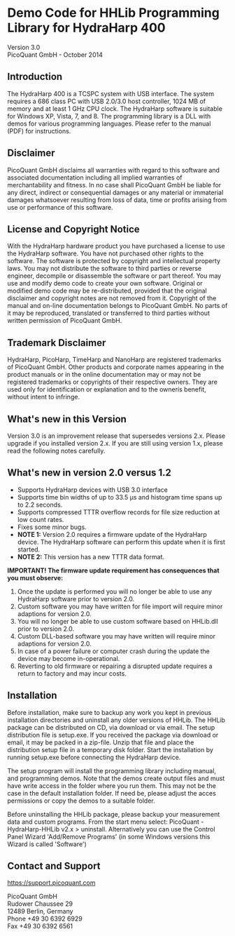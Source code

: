 # Demo Code for HHLib Programming Library for HydraHarp 400 
Version 3.0  
PicoQuant GmbH - October 2014  



## Introduction

The HydraHarp 400 is a TCSPC system with USB interface. 
The system requires a 686 class PC with USB 2.0/3.0 host controller,
1024 MB of memory and at least 1 GHz CPU clock. The HydraHarp 
software is suitable for Windows XP, Vista, 7, and 8.
The programming library is a DLL with demos for various programming 
languages. Please refer to the manual (PDF) for instructions.


## Disclaimer

PicoQuant GmbH disclaims all warranties with regard to this software 
and associated documentation including all implied warranties of 
merchantability and fitness. In no case shall PicoQuant GmbH be 
liable for any direct, indirect or consequential damages or any material 
or immaterial damages whatsoever resulting from loss of data, time 
or profits arising from use or performance of this software.


## License and Copyright Notice

With the HydraHarp hardware product you have purchased a license to use 
the HydraHarp software. You have not purchased other rights to the software. 
The software is protected by copyright and intellectual property laws. 
You may not distribute the software to third parties or reverse engineer, 
decompile or disassemble the software or part thereof. You may use and 
modify demo code to create your own software. Original or modified demo 
code may be re-distributed, provided that the original disclaimer and 
copyright notes are not removed from it. Copyright of the manual and 
on-line documentation belongs to PicoQuant GmbH. No parts of it may be 
reproduced, translated or transferred to third parties without written 
permission of PicoQuant GmbH. 


## Trademark Disclaimer

HydraHarp, PicoHarp, TimeHarp and NanoHarp are registered trademarks 
of PicoQuant GmbH. Other products and corporate names appearing in the 
product manuals or in the online documentation may or may not be registered 
trademarks or copyrights of their respective owners. They are used only 
for identification or explanation and to the ownerís benefit, without 
intent to infringe.


## What's new in this Version

Version 3.0 is an improvement release that supersedes versions 2.x. 
Please upgrade if you installed version 2.x. If you are still using 
version 1.x, please read the following notes carefully.


## What's new in version 2.0 versus 1.2

- Supports HydraHarp devices with USB 3.0 interface 
- Supports time bin widths of up to 33.5 µs and histogram time spans 
  up to 2.2 seconds. 
- Supports compressed TTTR overflow records for file size reduction at 
  low count rates. 
- Fixes some minor bugs. 
- **NOTE 1:** Version 2.0 requires a firmware update of the HydraHarp device. 
  The HydraHarp software can perform this update when it is first started.
- **NOTE 2:** This version has a new TTTR data format. 

**IMPORTANT! The firmware update requirement has consequences that you 
must observe:**

1. Once the update is performed you will no longer be able to use any 
   HydraHarp software prior to version 2.0.
2. Custom software you may have written for file import will require 
   minor adaptions for version 2.0.
3. You will no longer be able to use custom software based on HHLib.dll 
   prior to version 2.0.
4. Custom DLL-based software you may have written will require minor 
   adaptions for version 2.0.
5. In case of a power failure or computer crash during the update the 
   device may become in-operational.
6. Reverting to old firmware or repairing a disrupted update requires 
   a return to factory and may incur costs.


## Installation 

Before installation, make sure to backup any work you kept in previous
installation directories and uninstall any older versions of HHLib.
The HHLib package can be distributed on CD, via download or via email.
The setup distribution file is setup.exe.
If you received the package via download or email, it may be packed in a 
zip-file. Unzip that file and place the distribution setup file in a 
temporary disk folder. Start the installation by running setup.exe before
connecting the HydraHarp device.

The setup program will install the programming library including manual, 
and programming demos. Note that the demos create output files and must 
have write access in the folder where you run them. This may not be the 
case in the default installation folder. If need be, please adjust the 
acces permissions or copy the demos to a suitable folder.

Before uninstalling the HHLib package, please backup your measurement data 
and custom programs.
From the start menu select:  PicoQuant - HydraHarp-HHLib v2.x  >  uninstall.
Alternatively you can use the Control Panel Wizard 'Add/Remove Programs'
(in some Windows versions this Wizard is called 'Software')


## Contact and Support

https://support.picoquant.com

PicoQuant GmbH  
Rudower Chaussee 29  
12489 Berlin, Germany  
Phone +49 30 6392 6929  
Fax   +49 30 6392 6561  
